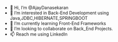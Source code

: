 - 👋 Hi, I’m @AjayDanasekaran
- 👀 I’m interested in Back-End Development using Java,JDBC,HIBERNATE,SPRINGBOOT
- 🌱 I’m currently learning Front-End Frameworks
- 💞️ I’m looking to collaborate on Back_End Projects.
- 📫 Reach me using LinkedIn

<!---
AjayDanasekaran/AjayDanasekaran is a ✨ special ✨ repository because its `README.md` (this file) appears on your GitHub profile.
You can click the Preview link to take a look at your changes.
--->
